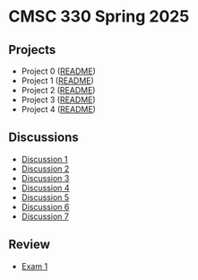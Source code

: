 # CMSC 330 Spring 2025

## Projects
- Project 0 ([README](https://github.com/cmsc330spring25/spring25/blob/main/projects%2Fproject0%2Fproject0.md))
- Project 1 ([README](https://github.com/cmsc330spring25/spring25/blob/main/projects/project1/project1.md))
- Project 2 ([README](https://github.com/cmsc330spring25/spring25/blob/main/projects/project2/README.md))
- Project 3 ([README](https://github.com/cmsc330spring25/spring25/blob/main/projects/project3/project3.md))
- Project 4 ([README](https://github.com/cmsc330spring25/spring25/tree/main/projects/project4))

## Discussions
- [Discussion 1](https://github.com/cmsc330spring25/spring25/tree/main/discussions/d1_git)
- [Discussion 2](https://github.com/cmsc330spring25/spring25/tree/main/discussions/d2_ocaml_typing)
- [Discussion 3](https://github.com/cmsc330spring25/spring25/tree/main/discussions/d3_hof_variants)
- [Discussion 4](https://github.com/cmsc330spring25/spring25/tree/main/discussions/d4_pbt_regex)
- [Discussion 5](https://github.com/cmsc330spring25/spring25/tree/main/discussions/d5_nfa_dfa)
- [Discussion 6](https://github.com/cmsc330spring25/spring25/tree/main/discussions/d6_fsm_review)
- [Discussion 7](https://github.com/cmsc330spring25/spring25/tree/main/discussions/d7_cfg_interps)

## Review
- [Exam 1](https://github.com/cmsc330spring25/spring25/tree/main/course-files/review/Exam1-Review)
